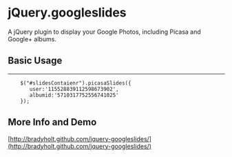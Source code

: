 # jQuery.googleslides  
A jQuery plugin to display your Google Photos, including Picasa and Google+ albums.

## Basic Usage
---
        $("#slidesContaienr").picasaSlides({
           user:'115528839112598673902', 
           albumid:'5710317752556741025'
        });
		
## More Info and Demo
[http://bradyholt.github.com/jquery-googleslides/](http://bradyholt.github.com/jquery-googleslides/)